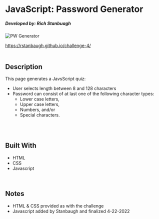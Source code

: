 # JavaScript: Password Generator
#####  Developed by: Rich Stanbuagh <br />


![PW Generator](./assets/images/Challenge%203%20Screen%20Shot.png)

https://rstanbaugh.github.io/challenge-4/
<br />
<br />

## Description
This page generates a JavsScript quiz:
- User selects length between 8 and 128 characters
- Password can consist of at last one of the following character types:
  - Lower case letters,
  - Upper case letters,
  - Numbers, and/or
  - Special characters.
<br />
<br />

## Built With <br />
* HTML <br />
* CSS <br />
* Javascript <br />
<br />

## Notes
* HTML & CSS provided as with the challenge
* Javascript added by Stanbaugh and finalized 4-22-2022

